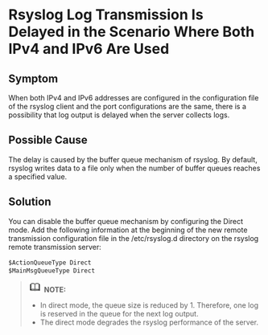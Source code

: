 # Rsyslog Log Transmission Is Delayed in the Scenario Where Both IPv4 and IPv6 Are Used<a name="EN-US_TOPIC_0229622772"></a>

## Symptom<a name="en-us_topic_0161841804_en-us_topic_0160738402_section93998313484"></a>

When both IPv4 and IPv6 addresses are configured in the configuration file of the rsyslog client and the port configurations are the same, there is a possibility that log output is delayed when the server collects logs.

## Possible Cause<a name="en-us_topic_0161841804_en-us_topic_0160738402_section86497483482"></a>

The delay is caused by the buffer queue mechanism of rsyslog. By default, rsyslog writes data to a file only when the number of buffer queues reaches a specified value.

## Solution<a name="en-us_topic_0161841804_en-us_topic_0160738402_section10162105924812"></a>

You can disable the buffer queue mechanism by configuring the Direct mode. Add the following information at the beginning of the new remote transmission configuration file in the /etc/rsyslog.d directory on the rsyslog remote transmission server:

```
$ActionQueueType Direct
$MainMsgQueueType Direct
```

>![](public_sys-resources/icon-note.gif) **NOTE:**   
>-   In direct mode, the queue size is reduced by 1. Therefore, one log is reserved in the queue for the next log output.  
>-   The direct mode degrades the rsyslog performance of the server.  

